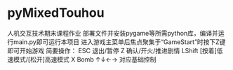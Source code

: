 # pyMixedTouhou
人机交互技术期末课程作业
部署文件并安装pygame等所需python库，编译并运行main.py即可运行本项目
进入游戏主菜单后焦点聚集于“GameStart”时按下Z键即可开始游戏
简要操作：
ESC 退出/暂停
Z 确认/开火/推进剧情
LShift [按着]低速模式/[松开]高速模式
X Bomb
↑↓←→ 对应基础控制
